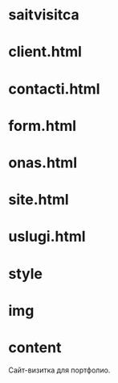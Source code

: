 # saitvisitca
# client.html
# contacti.html
# form.html
# onas.html
# site.html
# uslugi.html
# style
# img
# content
Сайт-визитка для портфолио.
